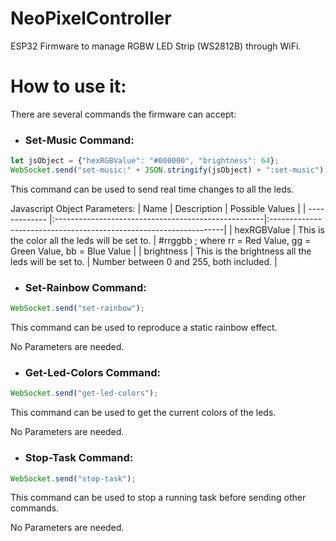 # NeoPixelController
ESP32 Firmware to manage RGBW LED Strip (WS2812B) through WiFi.

# How to use it:
There are several commands the firmware can accept:
* ### Set-Music Command:
```javascript
let jsObject = {"hexRGBValue": "#000000", "brightness": 64};
WebSocket.send("set-music:" + JSON.stringify(jsObject) + ":set-music");
```
This command can be used to send real time changes to all the leds.

Javascript Object Parameters:
| Name          | Description                                         | Possible Values                                                   |
| ------------- |:----------------------------------------------------|:------------------------------------------------------------------|
| hexRGBValue   | This is the color all the leds will be set to.      | #rrggbb ; where rr = Red Value, gg = Green Value, bb = Blue Value |
| brightness    | This is the brightness all the leds will be set to. | Number between 0 and 255, both included.                          |

* ### Set-Rainbow Command:
```javascript
WebSocket.send("set-rainbow");
```
This command can be used to reproduce a static rainbow effect.

No Parameters are needed.

* ### Get-Led-Colors Command:
```javascript
WebSocket.send("get-led-colors");
```
This command can be used to get the current colors of the leds.

No Parameters are needed.

* ### Stop-Task Command:
```javascript
WebSocket.send("stop-task");
```
This command can be used to stop a running task before sending other commands.

No Parameters are needed.

